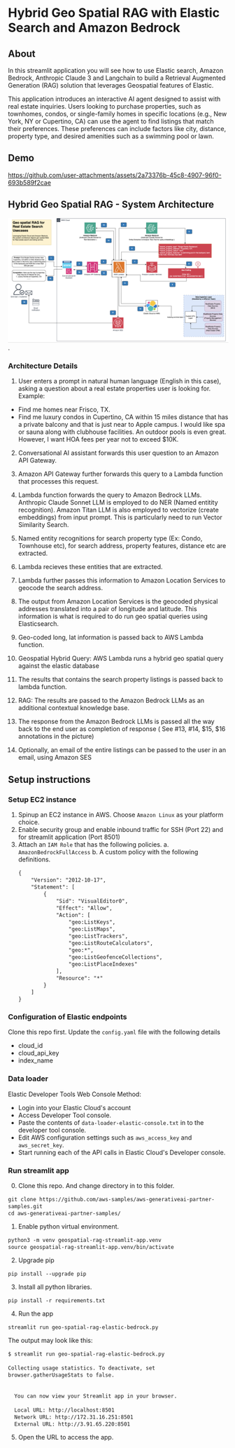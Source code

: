 # Hybrid Geo Spatial RAG with Elastic Search and Amazon Bedrock

## About
In this streamlit application you will see how to use Elastic search, Amazon Bedrock, Anthropic Claude 3 and Langchain to build a Retrieval Augmented Generation (RAG) solution that leverages Geospatial features of Elastic.

This application introduces an interactive AI agent designed to assist with real estate inquiries. Users looking to purchase properties, such as townhomes, condos, or single-family homes in specific locations (e.g., New York, NY or Cupertino, CA) can use the agent to find listings that match their preferences. These preferences can include factors like city, distance, property type, and desired amenities such as a swimming pool or lawn.

## Demo


https://github.com/user-attachments/assets/2a73376b-45c8-4907-96f0-693b589f2cae



## Hybrid Geo Spatial RAG - System Architecture
![alt text](./geo-spatial-RAG-architecture.png).

### Architecture Details

1. User enters a prompt in natural human language (English in this case), asking a question about a real estate properties user is looking for. Example:
- Find me homes near Frisco, TX.
- Find me luxury condos in Cupertino, CA within 15 miles distance that has a private balcony and that is just near to Apple campus. I would like spa or sauna along with clubhouse facilities. An outdoor pools is even great. However, I want HOA fees per year not to exceed $10K.

2. Conversational AI assistant forwards this user question to an Amazon API Gateway.

3. Amazon API Gateway further forwards this query to a Lambda function that processes this request.

4. Lambda function forwards the query to Amazon Bedrock LLMs. Anthropic Claude Sonnet LLM is employed to do NER (Named entitity recognition). Amazon Titan LLM is also employed to vectorize (create embeddings) from input prompt. This is particularly need to run Vector Similarity Search.

5. Named entity recognitions for search property type (Ex: Condo, Townhouse etc), for search address, property features, distance etc are extracted.

6. Lambda recieves these entities that are extracted.

7. Lambda further passes this information to Amazon Location Services to geocode the search address.

8. The output from Amazon Location Services is the geocoded physical addresses translated into a pair of longitude and latitude. This information is what is required to do run geo spatial queries using Elasticsearch.

9. Geo-coded long, lat information is passed back to AWS Lambda function.

10. Geospatial Hybrid Query: AWS Lambda runs a hybrid geo spatial query against the elastic database

11. The results that contains the search property listings is passed back to lambda function.

12. RAG: The results are passed to the Amazon Bedrock LLMs as an additional contextual knowledge base.

13. The response from the Amazon Bedrock LLMs is passed all the way back to the end user as completion of response ( See #13, #14, $15, $16 annotations in the picture)

17. Optionally, an email of the entire listings can be passed to the user in an email, using Amazon SES

## Setup instructions

### Setup EC2 instance

1. Spinup an EC2 instance in AWS. Choose `Amazon Linux` as your platform choice.
2. Enable security group and enable inbound traffic for SSH (Port 22) and for streamlit application (Port 8501)
3. Attach an `IAM Role` that has the following policies.
    a. `AmazonBedrockFullAccess` 
    b. A custom policy with the following definitions.
    ```
    {
        "Version": "2012-10-17",
        "Statement": [
            {
                "Sid": "VisualEditor0",
                "Effect": "Allow",
                "Action": [
                    "geo:ListKeys",
                    "geo:ListMaps",
                    "geo:ListTrackers",
                    "geo:ListRouteCalculators",
                    "geo:*",
                    "geo:ListGeofenceCollections",
                    "geo:ListPlaceIndexes"
                ],
                "Resource": "*"
            }
        ]
    }
    ```
### Configuration of Elastic endpoints
Clone this repo first.
Update the `config.yaml` file with the following details
- cloud_id
- cloud_api_key
- index_name

### Data loader
Elastic Developer Tools Web Console Method:
- Login into your Elastic Cloud's account
- Access Developer Tool console.
- Paste the contents of `data-loader-elastic-console.txt` in to the developer tool console.
- Edit AWS configuration settings such as `aws_access_key` and `aws_secret_key`.
- Start running each of the API calls in Elastic Cloud's Developer console.

### Run streamlit app

0. Clone this repo. And change directory in to this folder.
```
git clone https://github.com/aws-samples/aws-generativeai-partner-samples.git
cd aws-generativeai-partner-samples/ 
```

1. Enable python virtual environment.

```
python3 -m venv geospatial-rag-streamlit-app.venv
source geospatial-rag-streamlit-app.venv/bin/activate
```

2. Upgrade pip
```
pip install --upgrade pip
```

3. Install all python libraries.
```
pip install -r requirements.txt
```

4. Run the app
```
streamlit run geo-spatial-rag-elastic-bedrock.py
```
The output may look like this:

```
$ streamlit run geo-spatial-rag-elastic-bedrock.py

Collecting usage statistics. To deactivate, set browser.gatherUsageStats to false.


  You can now view your Streamlit app in your browser.

  Local URL: http://localhost:8501
  Network URL: http://172.31.16.251:8501
  External URL: http://3.91.65.220:8501

```

5. Open the URL to access the app. 

